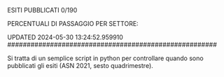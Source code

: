 ESITI PUBBLICATI 0/190 

PERCENTUALI DI PASSAGGIO PER SETTORE:

UPDATED 2024-05-30 13:24:52.959910
###################################################### 

Si tratta di un semplice script in python per controllare quando sono pubblicati gli esiti (ASN 2021, sesto quadrimestre).

